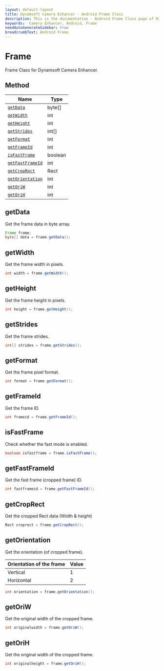 ```yaml
---
layout: default-layout
title: Dynamsoft Camera Enhancer - Android Frame Class
description: This is the documentation - Android Frame Class page of Dynamsoft Camera Enhancer.
keywords:  Camera Enhancer, Android, Frame
needAutoGenerateSidebar: true
breadcrumbText: Android Frame
---
```


# Frame

Frame Class for Dynamsoft Camera Enhancer.

## Method

| Name | Type |
|------|------|
| [`getData`](#getdata) | byte[] |
| [`getWidth`](#getwidth) | int |
| [`getHeight`](#getheight) | int |
| [`getStrides`](#getstrides) | int[] |
| [`getFormat`](#getformat) | int |
| [`getFrameId`](#getframeid) | int |
| [`isFastFrame`](#isfastframe) | boolean |
| [`getFastFrameId`](#getfastframeid) | int |
| [`getCropRect`](#getcroprect) | Rect |
| [`getOrientation`](#getorientation) | int |
| [`getOriW`](#getoriw) | int |
| [`getOriH`](#getorih) | int |

## getData

Get the frame data in byte array.

```java
Frame frame;
byte[] data = frame.getData();
```

## getWidth

Get the frame width in pixels.

```java
int width = frame.getWidth();
```

## getHeight

Get the frame height in pixels.

```java
int height = frame.getHeight(); 
```

## getStrides

Get the frame strides.

```java
int[] strides = frame.getStrides();
```

## getFormat

Get the frame pixel format.

```java
int format = frame.getFormat();
```

## getFrameId

Get the frame ID.

```java
int frameid = frame.getFrameId(); 
```

## isFastFrame

Check whether the fast mode is enabled.

```java
boolean isfastframe = frame.isFastFrame();
```

## getFastFrameId

Get the fast frame (cropped frame) ID.

```java
int fastframeid = frame.getFastFrameId();
```

## getCropRect

Get the cropped Rect data (Width & height)

```java
Rect croprect = frame.getCropRect();
```

## getOrientation

Get the orientation (of cropped frame).

| Orientation of the frame | Value |
|--------------------------|-------|
| Vertical | 1 |
| Horizontal | 2 |

```java
int orientation = frame.getOrientation();
```

## getOriW

Get the original width of the cropped frame.

```java
int originalwidth = frame.getOriW();
```

## getOriH

Get the original width of the cropped frame.

```java
int originalheight = frame.getOriH();
```
